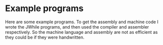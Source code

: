 # Example programs

Here are some example programs. To get the assembly and machine code I wrote the JWhile programs, and then used the compiler and assembler respectively. So the machine language and assembly are not as efficient as they could be if they were handwritten.
